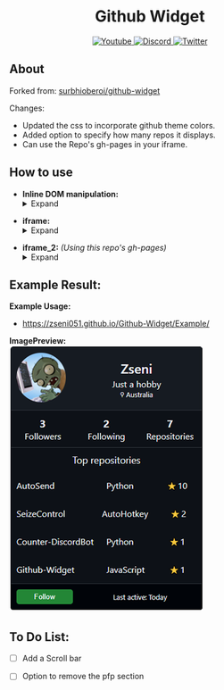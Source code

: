 <div>
  <h1 align="center">Github Widget</h1>
  <p align="center">
    <a href="https://www.youtube.com/channel/UCsIaU94p647veKr7sy12wmA">
      <img src="https://img.shields.io/badge/YouTube-FF0000?style=for-the-badge&logo=youtube&logoColor=white" alt="Youtube">
    </a>
    <a href="https://discord.gg/SXng95f">
      <img src="https://img.shields.io/badge/Discord-7289DA?style=for-the-badge&logo=discord&logoColor=white" alt="Discord">
    </a> 
    <a href="https://twitter.com/zseni10">
      <img src="https://img.shields.io/badge/Twitter-55ADEE?style=for-the-badge&logo=Twitter&logoColor=white" alt="Twitter">
    </a> 
  </p>
</div>

## About

Forked from: [surbhioberoi/github-widget](https://github.com/surbhioberoi/github-widget)

Changes:
- Updated the css to incorporate github theme colors.
- Added option to specify how many repos it displays.
- Can use the Repo's gh-pages in your iframe.

## How to use

- **Inline DOM manipulation:** <details><summary>Expand</summary>
  Copy paste this code in your HTML
  ```html
  <div class="github-widget" data-username="github" data-toprepos="3"></div>
  <div class="github-widget" data-username="Zseni051" data-toprepos="4"></div>
  <script src="https://Zseni051.github.io/Github-Widget/githubwidget.js"></script>
  ```
</details>

- **iframe:** <details><summary>Expand</summary>
  1. Create a new html file and use the *Inline DOM manipulation* method shown above.
  2. Link your new html file into your iframe.
  <br>Example:
  ```html
  <iframe src="github-widget/widget.html" width="330" height="515" scrolling="no" allowtransparency="true" frameborder="0"     sandbox="allow-popups allow-popups-to-escape-sandbox allow-same-origin allow-scripts"></iframe>
  ```
</details>

- **iframe_2:** *(Using this repo's gh-pages)* <details><summary>Expand</summary>
  Copy paste this code in your HTML
  ```html
  <iframe src="https://Zseni051.github.io/Github-Widget/#/?username=Zseni051&toprepos=4" width="330" height="515" scrolling="no" allowtransparency="true" frameborder="0"     sandbox="allow-popups allow-popups-to-escape-sandbox allow-same-origin allow-scripts"></iframe>
  ```
  Options:
  - `username=:username` replace `:username` with your GitHub username
  - `toprepos=:number` replace `:number` with number of repos you want to list
  - `style=:styles` replace `:styles` with your own styles
  - `css=:csslink` replace `:csslink` with an external css link | ***Must be the last paramater***
</details>

## Example Result:
**Example Usage:**
- https://zseni051.github.io/Github-Widget/Example/

**ImagePreview:**
<br>[![Zseni051 Example](https://raw.githubusercontent.com/Zseni051/Github-Widget/main/Example1.png)](https://github.com/Zseni051)

 
 ## To Do List:
 - [ ] Add a Scroll bar
 - [ ] Option to remove the pfp section
 
 
